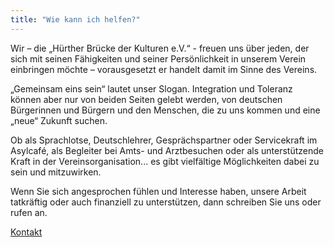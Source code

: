 ```yaml
---
title: "Wie kann ich helfen?"
---
```


Wir – die „H&uuml;rther Br&uuml;cke der Kulturen e.V.“ - freuen uns &uuml;ber jeden, der sich mit seinen F&auml;higkeiten und seiner Pers&ouml;nlichkeit in unserem Verein einbringen m&ouml;chte – vorausgesetzt er handelt damit im Sinne des Vereins.

„Gemeinsam eins sein“ lautet unser Slogan. Integration und Toleranz k&ouml;nnen aber nur von beiden Seiten gelebt werden, von deutschen B&uuml;rgerinnen und B&uuml;rgern und den Menschen, die zu uns kommen und eine „neue“ Zukunft suchen.

Ob als Sprachlotse, Deutschlehrer, Gespr&auml;chspartner oder Servicekraft im Asylcaf&eacute;, als Begleiter bei Amts- und Arztbesuchen oder als unterst&uuml;tzende Kraft in der Vereinsorganisation... es gibt vielf&auml;ltige M&ouml;glichkeiten dabei zu sein und mitzuwirken.

Wenn Sie sich angesprochen f&uuml;hlen und Interesse haben, unsere Arbeit tatkr&auml;ftig oder auch finanziell zu unterst&uuml;tzen, dann schreiben Sie uns oder rufen an.

[Kontakt](/kontakt.html)